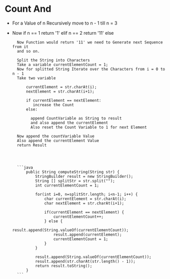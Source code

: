 

# Count And 

* For a Value of n Recursively move to n - 1 till n = 3
* Now 
    if n == 1 return '1'
    elif n == 2 return '11'
    else
    
        Now Function would return '11' we need to Generate next Sequence from it
        and so on.

        Split the String into Characters
        Take a variable currentElementCount = 1;
        Now for splitted String Iterate over the Characters from i = 0 to n - 1
        Take two variable

            currentElement = str.charAt(i);
            nextElement = str.charAt(i+1);

            if currentElement == nextElement:
               increase the Count
            else:

              append CountVariable as String to result
              and also append the currentElement
              Also reset the Count Variable to 1 for next Element

        Now append the countVariable Value
        Also append the currentElement Value
        return Result    




        ```java
            public String computeString(String str) {
                StringBuilder result = new StringBuilder();
                String [] splitStr = str.split("");
                int currentElementCount = 1;
            
                for(int i=0, n=splitStr.length; i<n-1; i++) {
                    char currentElement = str.charAt(i);
                    char nextElement = str.charAt(i+1);
            
                    if(currentElement == nextElement) {
                        currentElementCount++;
                    } else {
                        result.append(String.valueOf(currentElementCount));
                        result.append(currentElement);
                        currentElementCount = 1;
                    }
                }
            
                result.append(String.valueOf(currentElementCount));
                result.append(str.charAt(str.length() - 1));
                return result.toString();
            }
        ```


       